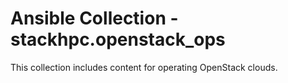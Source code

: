 # Ansible Collection - stackhpc.openstack_ops

This collection includes content for operating OpenStack clouds.
